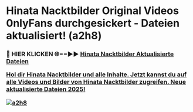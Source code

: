 # Hinata Nacktbilder Original Videos 0nlyFans durchgesickert - Dateien aktualisiert! (a2h8)

<h3>🔴 HIER KLICKEN 🌐==►► <a href="https://tinyurl.com/h6vf6nb8" rel="nofollow">Hinata Nacktbilder Aktualisierte Dateien

Hol dir Hinata Nacktbilder und alle Inhalte. Jetzt kannst du auf alle Videos und Bilder von Hinata Nacktbilder zugreifen. Neue aktualisierte Dateien 2025!

[![a2h8](https://i.imgur.com/sD4kR3V.gif)](https://tinyurl.com/h6vf6nb8)
